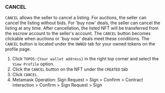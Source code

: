 ### CANCEL

`CANCEL` allows the seller to cancel a listing. For auctions, the seller can cancel the listing without bids. For 'buy now' deals, the seller can cancel the listing at any time. After cancellation, the listed NFT will be transferred from the escrow account to the seller's account. The `CANCEL` button becomes clickable when auctions or 'buy now' deals meet these conditions. The `CANCEL` button is located under the `OWNED` tab for your owned tokens on the profile page.

1. Click `TOPOS:{Your wallet address}` in the right top corner and select the `View Profile` option.
1. Click the `CANCEL` button on the NFT under the `CREATED` tab
1. Click `CANCEL`.
1. Metamask Operation: Sign Request > Sign > Confirm > Contract interaction > Confirm > Sign Request > Sign
